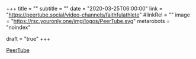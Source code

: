 +++
title = ""
subtitle = ""
date = "2020-03-25T06:00:00"
link = "https://peertube.social/video-channels/faithfulathlete"
#linkRel = ""
image = "https://rsc.youronly.one/img/logos/PeerTube.svg"
metarobots = "noindex"

draft = "true"
+++

<a href="https://peertube.social/video-channels/faithfulathlete" rel="me noopener external nofollow" referrerpolicy="strict-origin-when-cross-origin">PeerTube</a>
